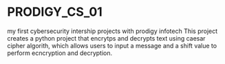 # PRODIGY_CS_01
my first cybersecurity intership projects with prodigy infotech
This project creates a python project that encrytps and decrypts text using caesar cipher algorith, which allows users to input a message and a shift value to perform ecncryption and decryption.
